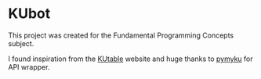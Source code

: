 # KUbot

This project was created for the Fundamental Programming Concepts subject.

I found inspiration from the [KUtable](https://github.com/Noboomta/KU-Table) website and huge thanks to [pymyku](https://github.com/lazykern/pymyku) for API wrapper.

